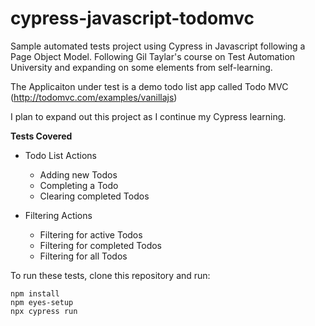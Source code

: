 # cypress-javascript-todomvc

Sample automated tests project using Cypress in Javascript following a Page Object Model. Following Gil Taylar's course on Test Automation University and expanding on some elements from self-learning.

The Applicaiton under test is a demo todo list app called Todo MVC (http://todomvc.com/examples/vanillajs)

I plan to expand out this project as I continue my Cypress learning.

**Tests Covered**

- Todo List Actions
  - Adding new Todos
  - Completing a Todo
  - Clearing completed Todos
 
- Filtering Actions
  - Filtering for active Todos
  - Filtering for completed Todos
  - Filtering for all Todos   

To run these tests, clone this repository and run:

```
npm install
npm eyes-setup
npx cypress run
```
